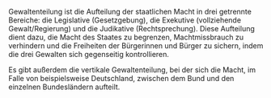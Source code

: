 Gewaltenteilung ist die Aufteilung der staatlichen Macht in drei getrennte Bereiche: die Legislative (Gesetzgebung), die Exekutive (vollziehende Gewalt/Regierung) und die Judikative (Rechtsprechung). Diese Aufteilung dient dazu, die Macht des Staates zu begrenzen, Machtmissbrauch zu verhindern und die Freiheiten der Bürgerinnen und Bürger zu sichern, indem die drei Gewalten sich gegenseitig kontrollieren.

Es gibt außerdem die vertikale Gewaltenteilung, bei der sich die Macht, im Falle von beispielsweise Deutschland, zwischen dem Bund und den einzelnen Bundesländern aufteilt.
